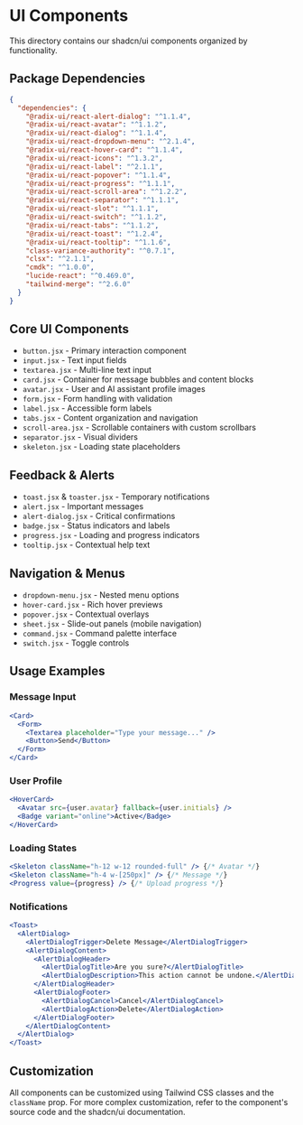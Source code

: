 # UI Components

This directory contains our shadcn/ui components organized by functionality.

## Package Dependencies

```json
{
  "dependencies": {
    "@radix-ui/react-alert-dialog": "^1.1.4",
    "@radix-ui/react-avatar": "^1.1.2",
    "@radix-ui/react-dialog": "^1.1.4",
    "@radix-ui/react-dropdown-menu": "^2.1.4",
    "@radix-ui/react-hover-card": "^1.1.4",
    "@radix-ui/react-icons": "^1.3.2",
    "@radix-ui/react-label": "^2.1.1",
    "@radix-ui/react-popover": "^1.1.4",
    "@radix-ui/react-progress": "^1.1.1",
    "@radix-ui/react-scroll-area": "^1.2.2",
    "@radix-ui/react-separator": "^1.1.1",
    "@radix-ui/react-slot": "^1.1.1",
    "@radix-ui/react-switch": "^1.1.2",
    "@radix-ui/react-tabs": "^1.1.2",
    "@radix-ui/react-toast": "^1.2.4",
    "@radix-ui/react-tooltip": "^1.1.6",
    "class-variance-authority": "^0.7.1",
    "clsx": "^2.1.1",
    "cmdk": "^1.0.0",
    "lucide-react": "^0.469.0",
    "tailwind-merge": "^2.6.0"
  }
}
```

## Core UI Components

- `button.jsx` - Primary interaction component
- `input.jsx` - Text input fields
- `textarea.jsx` - Multi-line text input
- `card.jsx` - Container for message bubbles and content blocks
- `avatar.jsx` - User and AI assistant profile images
- `form.jsx` - Form handling with validation
- `label.jsx` - Accessible form labels
- `tabs.jsx` - Content organization and navigation
- `scroll-area.jsx` - Scrollable containers with custom scrollbars
- `separator.jsx` - Visual dividers
- `skeleton.jsx` - Loading state placeholders

## Feedback & Alerts

- `toast.jsx` & `toaster.jsx` - Temporary notifications
- `alert.jsx` - Important messages
- `alert-dialog.jsx` - Critical confirmations
- `badge.jsx` - Status indicators and labels
- `progress.jsx` - Loading and progress indicators
- `tooltip.jsx` - Contextual help text

## Navigation & Menus

- `dropdown-menu.jsx` - Nested menu options
- `hover-card.jsx` - Rich hover previews
- `popover.jsx` - Contextual overlays
- `sheet.jsx` - Slide-out panels (mobile navigation)
- `command.jsx` - Command palette interface
- `switch.jsx` - Toggle controls

## Usage Examples

### Message Input

```jsx
<Card>
  <Form>
    <Textarea placeholder="Type your message..." />
    <Button>Send</Button>
  </Form>
</Card>
```

### User Profile

```jsx
<HoverCard>
  <Avatar src={user.avatar} fallback={user.initials} />
  <Badge variant="online">Active</Badge>
</HoverCard>
```

### Loading States

```jsx
<Skeleton className="h-12 w-12 rounded-full" /> {/* Avatar */}
<Skeleton className="h-4 w-[250px]" /> {/* Message */}
<Progress value={progress} /> {/* Upload progress */}
```

### Notifications

```jsx
<Toast>
  <AlertDialog>
    <AlertDialogTrigger>Delete Message</AlertDialogTrigger>
    <AlertDialogContent>
      <AlertDialogHeader>
        <AlertDialogTitle>Are you sure?</AlertDialogTitle>
        <AlertDialogDescription>This action cannot be undone.</AlertDialogDescription>
      </AlertDialogHeader>
      <AlertDialogFooter>
        <AlertDialogCancel>Cancel</AlertDialogCancel>
        <AlertDialogAction>Delete</AlertDialogAction>
      </AlertDialogFooter>
    </AlertDialogContent>
  </AlertDialog>
</Toast>
```

## Customization

All components can be customized using Tailwind CSS classes and the `className` prop. For more complex customization, refer to the component's source code and the shadcn/ui documentation.
